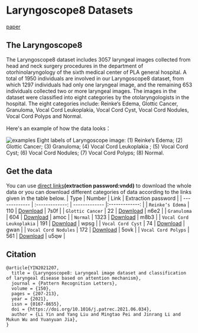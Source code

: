 # Laryngoscope8 Datasets
[paper](https://www.sciencedirect.com/science/article/pii/S0167865521002646?via%3Dihub)

## The Laryngoscope8

The Laryngoscope8 dataset includes 3057 laryngeal images collected from head and neck surgery procedures in the department of otorhinolaryngology of the sixth medical center of PLA general hospital. A total of 1950 individuals are involved in our Laryngoscope8 dataset, from which 1297 individuals had only one laryngeal image, and the remaining 653 individuals collected two or more laryngeal images. The images in the dataset were classified into eight categories by the otolaryngologists in the hospital. The eight categories include: Reinke‘s Edema, Glottic Cancer, Granuloma, Vocal Cord Leukoplakia, Vocal Cord Cyst, Vocal Cord Nodules, Vocal Cord Polyps and Normal. 

Here's an example of how the data looks：

![examples](https://github.com/greenyin/Laryngoscope8/blob/master/images/image_examples.png?raw=true)
Eight labels of Laryngoscope image: (1) Reinke‘s Edema; (2) Glottic Cancer; (3) Granuloma; (4) Vocal Cord Leukoplakia ; (5) Vocal Cord Cyst; (6) Vocal Cord Nodules; (7) Vocal Cord Polyps; (8) Normal.

## Get the data
You can use [direct links](https://pan.baidu.com/s/14gNhmRZ4LMRlzO5KucSJRw)**(extraction password:vndd)** to download the whole data or you can download different categories of data according to the links given in the table below. 
| Type  | Number | Link | Extraction password |
| ------------- | :-------------: | ------------- |:-------------: |
|   `Reinke‘s Edema`          | 110  | [Download](https://pan.baidu.com/s/1Cc0_s9cTjNShwC0bI4w_xQ)  | 7s0f |
|   `Glottic Cancer`          | 22   | [Download](https://pan.baidu.com/s/1Ku0kvXdH90Vr0LO_59nn6w)  | n6e2 |
|   `Granuloma`               | 604  | [Download](https://pan.baidu.com/s/1GwoaHXRwE1VemDz7T8lytA)  | amoc |
|   `Normal`                  | 1323 | [Download](https://pan.baidu.com/s/1ZmSKun3fzAJrJtRc7cs5uA)  | m8b3 |
|   `Vocal Cord Leukoplakia`  | 191  | [Download](https://pan.baidu.com/s/1LhwlGUj_RVbw0wTnZ4SiJg)  | wpsg |
|   `Vocal Cord Cyst`         | 74   | [Download](https://pan.baidu.com/s/11weyk-R2AU7VfBuhxbYAzg)  | gwan |
|   `Vocal Cord Nodules`      | 172  | [Download](https://pan.baidu.com/s/1g8Txr5EsY4kEmGfHIWs39Q)  | 5ovk |
|   `Vocal Cord Polyps`       | 561  | [Download](https://pan.baidu.com/s/18QJCam7tcpREXqyw5tgoRA)  | u5qw |

## Citation
```
@article{YIN2021207,
  title = {Laryngoscope8: Laryngeal image dataset and classification of laryngeal disease based on attention mechanism},
  journal = {Pattern Recognition Letters},
  volume = {150},
  pages = {207-213},
  year = {2021},
  issn = {0167-8655},
  doi = {https://doi.org/10.1016/j.patrec.2021.06.034},
  author = {Li Yin and Yang Liu and Mingtao Pei and Jinrang Li and Mukun Wu and Yuanyuan Jia},
}
```
